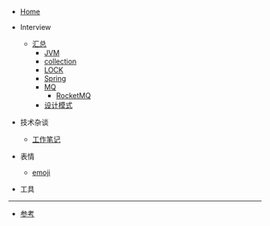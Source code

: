<!-- 左侧目录 -->

- [Home](./)



- Interview
  - [汇总](/docs/interview/README.md)
    - [JVM](/docs/interview/jvm/README.md)
    - [collection](/docs/interview/collection/README.md)
    - [LOCK](/docs/interview/base/README.md)
    - [Spring](/docs/interview/spring/README.md)
    - [MQ](/docs/interview/mq/README.md)
      - [RocketMQ](/docs/interview/mq/rocketmq/README.md)
    - [设计模式](/docs/interview/design/README.md)
- 技术杂谈
  - [工作笔记](/docs/Java/WorkNotes.md)
  <!--- [快速入门](quick-start.md)-->

- 表情
    - [emoji](emoji-list.md)

- 工具  

-----------------------------------

- [参考](reference-resources.md)
